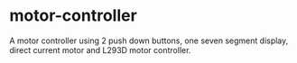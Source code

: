 # motor-controller
 A motor controller using 2 push down buttons, one seven segment display, direct current motor and L293D motor controller.
